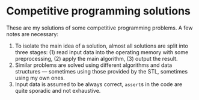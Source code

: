 # Competitive programming solutions

These are my solutions of some competitive programming problems. A few notes are necessary:

1. To isolate the main idea of a solution, almost all solutions are split into three stages: (1) read input data into the operating memory with some preprocessing, (2) apply the main algorithm, (3) output the result.
2. Similar problems are solved using different algorithms and data structures &mdash; sometimes using those provided by the STL, sometimes using my own ones.
3. Input data is assumed to be always correct, `assert`s in the code are quite sporadic and not exhaustive.


